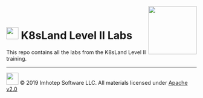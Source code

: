 <img src="assets/k8sland.png" align="right" width="128" height="auto"/>

<br/>

# <img src="assets/lab.png" width="32" height="auto"/> K8sLand Level II Labs

This repo contains all the labs from the K8sLand Level II training.

---
<img src="assets/imhotep_logo.png" width="32" height="auto"/> © 2019 Imhotep Software LLC.
All materials licensed under [Apache v2.0](http://www.apache.org/licenses/LICENSE-2.0)